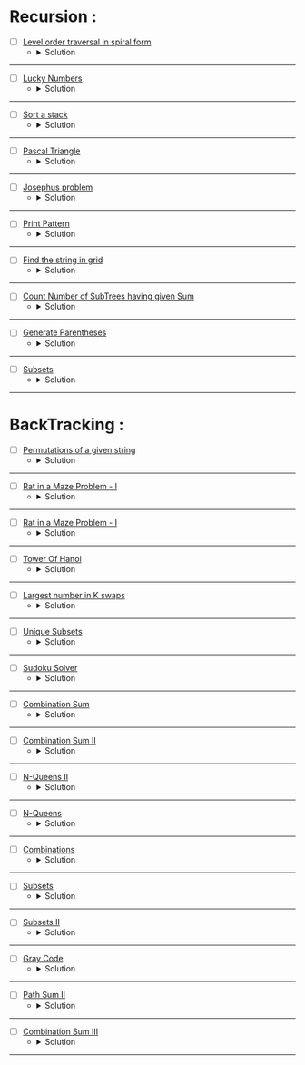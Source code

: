 # Recursion :

* [ ] [Level order traversal in spiral form](https://www.geeksforgeeks.org/problems/level-order-traversal-in-spiral-form/1?page=1&category=Recursion&company=Microsoft&sortBy=submissions)
    * <details>
        <summary> Solution </summary>

        ```c++
            //{ Driver Code Starts
            #include <bits/stdc++.h>
            using namespace std;

            // Tree Node
            struct Node
            {
                int data;
                Node* left;
                Node* right;
            };
            // Utility function to create a new Tree Node
            Node* newNode(int val)
            {
                Node* temp = new Node;
                temp->data = val;
                temp->left = NULL;
                temp->right = NULL;

                return temp;
            }

            vector<int> findSpiral(Node *root);

            // Function to Build Tree
            Node* buildTree(string str)
            {
                // Corner Case
                if(str.length() == 0 || str[0] == 'N')
                    return NULL;

                // Creating vector of strings from input
                // string after spliting by space
                vector<string> ip;

                istringstream iss(str);
                for(string str; iss >> str; )
                    ip.push_back(str);

                // Create the root of the tree
                Node* root = newNode(stoi(ip[0]));

                // Push the root to the queue
                queue<Node*> queue;
                queue.push(root);

                // Starting from the second element
                int i = 1;
                while(!queue.empty() && i < ip.size()) {

                    // Get and remove the front of the queue
                    Node* currNode = queue.front();
                    queue.pop();

                    // Get the current node's value from the string
                    string currVal = ip[i];

                    // If the left child is not null
                    if(currVal != "N") {

                        // Create the left child for the current node
                        currNode->left = newNode(stoi(currVal));

                        // Push it to the queue
                        queue.push(currNode->left);
                    }

                    // For the right child
                    i++;
                    if(i >= ip.size())
                        break;
                    currVal = ip[i];

                    // If the right child is not null
                    if(currVal != "N") {

                        // Create the right child for the current node
                        currNode->right = newNode(stoi(currVal));

                        // Push it to the queue
                        queue.push(currNode->right);
                    }
                    i++;
                }

                return root;
            }


            int main() {
                int t;
                string  tc;
                getline(cin,tc);
                t=stoi(tc);
                while(t--)
                {
                    string s;
                    getline(cin,s);
                    Node* root = buildTree(s);

                    vector<int> vec = findSpiral(root);
                    for(int x : vec)
                    cout<<x<<" ";
                    cout << endl;
                }
                return 0;
            }



            // } Driver Code Ends


            /* A binary tree node has data, pointer to left child
            and a pointer to right child  
            struct Node
            {
                int data;
                struct Node* left;
                struct Node* right;
                
                Node(int x){
                    data = x;
                    left = right = NULL;
                }
            }; */

            int maxLevel(Node* root) {
                if(root == nullptr) return 0;
                int ret = 1;
                ret += max(maxLevel(root->left), maxLevel(root->right));
                return ret;
            }

            void Spiral(Node* root, vector<vector<int>>& res, int level) {
                if(root == nullptr) return;
                res[level].push_back(root->data);
                Spiral(root->left, res, level + 1);
                Spiral(root->right, res, level + 1);
            }

            //Function to return a list containing the level order traversal in spiral form.
            vector<int> findSpiral(Node *root)
            {
                //Your code here
                int level = maxLevel(root);
                vector<vector<int>> res(level);
                vector<int> ans;
                Spiral(root, res, 0);
                for(int i = 0; i < level;i++) {
                    int sz = res[i].size();
                    int idx = 0;
                    if(i % 2 == 0) idx = sz - 1;
                    while(idx >= 0 && idx < sz) {
                        ans.push_back(res[i][idx]);
                        (i % 2 == 1 ? ++idx : --idx);
                    }
                }
                return ans;
            }

        
    </details>

---


* [ ] [Lucky Numbers](https://www.geeksforgeeks.org/problems/lucky-numbers2911/1?page=1&category=Recursion&company=Microsoft&sortBy=submissions)
    * <details>
        <summary> Solution </summary>

        ```c++
            //{ Driver Code Starts
            //Initial Template for C++


            #include <bits/stdc++.h>
            using namespace std;

            // } Driver Code Ends
            //User-function template for C++

            // Complete the function
            // n: Input n
            // Return True if the given number is a lucky number else return False

            class Solution{
                bool checkLucky(int n, int x) {
                    if(n < x) return true;
                    bool flag = false;
                    if(n % x != 0) {
                        flag |= checkLucky(n - n / x, x + 1);
                    }
                    return flag;
                }
            public:
                bool isLucky(int n) {
                    return checkLucky(n, 2);
                }
            };

            //{ Driver Code Starts.
            signed main(){
                int T;
                cin>>T;
                while(T--){
                    int n;
                    cin>>n;
                    Solution obj;
                    //calling isLucky() function
                    if(obj.isLucky(n))
                        cout<<"1\n";//printing "1" if isLucky() returns true
                    else
                        cout<<"0\n";//printing "0" if isLucky() returns false
                }
                
            }
            // } Driver Code Ends

    </details>

---



* [ ] [Sort a stack](https://www.geeksforgeeks.org/problems/sort-a-stack/1?page=1&category=Recursion&company=Microsoft&sortBy=submissions)
    * <details>
        <summary> Solution </summary>

        ```c++
            //{ Driver Code Starts
            #include<bits/stdc++.h>
            using namespace std;

            class SortedStack{
            public:
                stack<int> s;
                void sort();
            };

            void printStack(stack<int> s)
            {
                while (!s.empty())
                {
                    printf("%d ", s.top());
                    s.pop();
                }
                printf("\n");
            }

            int main()
            {
            int t;
            cin>>t;
            while(t--)
            {
                SortedStack *ss = new SortedStack();
                int n;
                cin>>n;
                for(int i=0;i<n;i++)
                {
                int k;
                cin>>k;
                ss->s.push(k);
                }
                ss->sort();
                printStack(ss->s);
            }
            }
            // } Driver Code Ends


            /*The structure of the class is
            class SortedStack{
            public:
                stack<int> s;
                void sort();
            };
            */

            /* The below method sorts the stack s 
            you are required to complete the below method */

            int sortStack(stack<int>& st, int compare) {
                if(st.empty()) return -1;
                int top = st.top();
                st.pop();
                if(top > compare) {
                    return top;
                }
                int ret = sortStack(st, top);
                if(ret > top || ret == -1) {
                    st.push(top);
                }
                else {
                    st.push(ret);
                    ret = top;
                }
                return ret;
            }
            void SortedStack :: sort()
            {
                //Your code here
                int ret = 0;
                do {
                    ret = sortStack(s, INT_MAX);
                    if(ret != -1) s.push(ret);
                    //   cout << ret << ' ' << s.size() << endl;
                } while(ret != -1);
            }

    </details>

---




* [ ] [Pascal Triangle](https://www.geeksforgeeks.org/problems/pascal-triangle0652/1?page=1&category=Recursion&company=Microsoft&sortBy=submissions)
    * <details>
        <summary> Solution </summary>

        ```c++
            //{ Driver Code Starts
            #include <bits/stdc++.h>
            using namespace std;

            // } Driver Code Ends
            // #define ll long long
            #define MOD 1000000007

            class Solution{
            public:
                vector<long long> nthRowOfPascalTriangle(int n) {
                    // code here
                    if(n == 1) {
                        vector<long long> pascal {1};
                        return pascal;
                    }
                    vector<long long> pascal = nthRowOfPascalTriangle(n - 1);
                    vector<long long> nextPascal {1};
                    for(int i = 1; i < pascal.size(); i++) {
                        long long result = ((pascal[i] % MOD) + (pascal[i - 1] % MOD)) % MOD;
                        nextPascal.push_back(result);
                    }
                    nextPascal.push_back(1);
                    return nextPascal;
                }
            };


            //{ Driver Code Starts.


            void printAns(vector<long long> &ans) {
                for (auto &x : ans) {
                    cout << x << " ";
                }
                cout << "\n";
            }

            int main() {
                int t;
                cin >> t;
                while (t--) {
                    int n;
                    cin >> n;
                    Solution ob;
                    auto ans = ob.nthRowOfPascalTriangle(n);
                    printAns(ans);
                }
                return 0;
            }

            // } Driver Code Ends

    </details>

---



* [ ] [Josephus problem](https://www.geeksforgeeks.org/problems/josephus-problem/1?page=1&category=Recursion&company=Microsoft&sortBy=submissions)
    * <details>
        <summary> Solution </summary>

        ```c++
            //{ Driver Code Starts
            #include <bits/stdc++.h>
            using namespace std;



            // } Driver Code Ends
            /*You are required to complete this method */

            class Solution
            {
                public:
                int josephus(int n, int k)
                {
                    if(n == 1) return 1;
                    return (josephus(n - 1, k) + k - 1) % n + 1;
                }
            };



            //{ Driver Code Starts.

            int main() {
                
                int t;
                cin>>t;//testcases
                while(t--)
                {
                    int n,k;
                    cin>>n>>k;//taking input n and k
                    
                    //calling josephus() function
                    Solution ob;
                    cout<<ob.josephus(n,k)<<endl;
                }
                return 0;
            }
            // } Driver Code Ends

    </details>

---




* [ ] [Print Pattern](https://www.geeksforgeeks.org/problems/print-pattern3549/1?page=1&category=Recursion&company=Microsoft&sortBy=submissions)
    * <details>
        <summary> Solution </summary>

        ```c++
            //{ Driver Code Starts
            // Initial Template for C++

            #include <bits/stdc++.h>
            using namespace std;

            // } Driver Code Ends
            // User function Template for C++

            class Solution{
                void pattern(int N, vector<int> &res) {
                    if(N <= 0) {
                        res.push_back(N);
                        return;
                    }
                    res.push_back(N);
                    pattern(N - 5, res);
                    res.push_back(N);
                }
            public:
                vector<int> pattern(int N){
                    // code here
                    vector<int> res;
                    pattern(N, res);
                    return res;
                }
            };

            //{ Driver Code Starts.

            int main(){
                int t;
                cin>>t;
                while(t--){
                    int N;
                    cin>>N;
                    
                    Solution ob;
                    vector<int> ans = ob.pattern(N);
                    for(int u: ans)
                        cout<<u<<" ";
                    cout<<"\n";
                }
                return 0;
            }
            // } Driver Code Ends

    </details>

---



* [ ] [Find the string in grid](https://www.geeksforgeeks.org/problems/find-the-string-in-grid0111/1?page=1&category=Recursion&company=Microsoft&sortBy=submissions)
    * <details>
        <summary> Solution </summary>

        ```c++
            //{ Driver Code Starts
            #include<bits/stdc++.h>
            using namespace std;

            // } Driver Code Ends
            class Solution {
                int dx[8] {1, -1, 0, 0, 1, 1, -1, -1};
                int dy[8] {0, 0, 1, -1, 1, -1, 1, -1};
                bool isValid(int x, int y, int n, int m) {
                    return (x >= 0 && x < n && y >= 0 && y < m);
                }
                bool search(int x, int y, int& n, int& m, int& dir, int idx, string& word, vector<vector<char>>& grid) {
                    if(idx == word.size()) return true;
                    if(!isValid(x, y, n, m) || grid[x][y] != word[idx]) return false;
                    bool flag = false;
                    int newX = dx[dir] + x;
                    int newY = dy[dir] + y;
                    flag |= search(newX, newY, n, m, dir, idx + 1, word, grid);
                    return flag;
                }
            public:
                vector<vector<int>>searchWord(vector<vector<char>>grid, string word){
                    int n = grid.size();
                    int m = grid[0].size();
                    vector<vector<int>> res;
                    for(int i = 0; i < n;i++) {
                        for(int j = 0; j < m;j++) {
                            for(int dir = 0; dir < 8;dir++) {
                                if(search(i, j, n, m, dir, 0, word, grid) == true) {
                                    res.push_back(vector<int>{i, j});
                                    break;
                                }
                            }
                        }
                    }
                    return res;
                }
            };

            //{ Driver Code Starts.
            int main(){
                int tc;
                cin >> tc;
                while(tc--){
                    int n, m;
                    cin >> n >> m;
                    vector<vector<char>>grid(n, vector<char>(m,'x'));
                    for(int i = 0; i < n; i++){
                        for(int j = 0; j < m; j++)
                            cin >> grid[i][j];
                    }
                    string word;
                    cin >> word;
                    Solution obj;
                    vector<vector<int>>ans = obj.searchWord(grid, word);
                    if(ans.size() == 0)
                    {
                        cout<<"-1\n";
                    }
                    else
                    {
                        for(auto i: ans){
                        for(auto j: i)
                            cout << j << " ";
                        cout << "\n";
                        }
                    }
                    
                    
                }
                return 0;
            }
            // } Driver Code Ends

    </details>

---



* [ ] [Count Number of SubTrees having given Sum](https://www.geeksforgeeks.org/problems/count-number-of-subtrees-having-given-sum/1?page=1&category=Recursion&company=Microsoft&sortBy=submissions)
    * <details>
        <summary> Solution </summary>

        ```c++
            //{ Driver Code Starts
            //Initial Template for C++
            #include <bits/stdc++.h>
            using namespace std;

            // Tree Node
            struct Node
            {
                int data;
                Node* left;
                Node* right;
            };

            // Utility function to create a new Tree Node
            Node* newNode(int val)
            {
                Node* temp = new Node;
                temp->data = val;
                temp->left = NULL;
                temp->right = NULL;
                
                return temp;
            }

            // Function to Build Tree
            Node* buildTree(string str)
            {   
                // Corner Case
                if(str.length() == 0 || str[0] == 'N')
                        return NULL;
                
                // Creating vector of strings from input 
                // string after spliting by space
                vector<string> ip;
                
                istringstream iss(str);
                for(string str; iss >> str; )
                    ip.push_back(str);
                    
                // Create the root of the tree
                Node* root = newNode(stoi(ip[0]));
                    
                // Push the root to the queue
                queue<Node*> queue;
                queue.push(root);
                    
                // Starting from the second element
                int i = 1;
                while(!queue.empty() && i < ip.size()) {
                        
                    // Get and remove the front of the queue
                    Node* currNode = queue.front();
                    queue.pop();
                        
                    // Get the current node's value from the string
                    string currVal = ip[i];
                        
                    // If the left child is not null
                    if(currVal != "N") {
                            
                        // Create the left child for the current node
                        currNode->left = newNode(stoi(currVal));
                            
                        // Push it to the queue
                        queue.push(currNode->left);
                    }
                        
                    // For the right child
                    i++;
                    if(i >= ip.size())
                        break;
                    currVal = ip[i];
                        
                    // If the right child is not null
                    if(currVal != "N") {
                            
                        // Create the right child for the current node
                        currNode->right = newNode(stoi(currVal));
                            
                        // Push it to the queue
                        queue.push(currNode->right);
                    }
                    i++;
                }
                
                return root;
            }

            // Your are required to complete this function
            int countSubtreesWithSumX(Node* root, int x);

            int main()
            {
                int t;
                cin>>t;
                getchar();
                while (t--)
                {
                    string s;
                    getline(cin,s);
                    Node* root = buildTree(s);
                    
                    int x;
                    cin>>x;
                    getchar();
                    cout << countSubtreesWithSumX(root, x)<<endl;
                }
                return 0;
            }


            // } Driver Code Ends


            //User function Template for C++
            /*
            Structure of the node of the binary tree is as
            struct Node
            {
                int data;
                struct Node* left;
                struct Node* right;
            };
            */

            int countSubtreesWithSumX(Node* root, int X, int& res) {
                if(root == nullptr) return 0;
                int sum = root->data;
                sum += countSubtreesWithSumX(root->left, X, res);
                sum += countSubtreesWithSumX(root->right, X, res);
                if(sum == X) ++res;
                return sum;
            }
            //Function to count number of subtrees having sum equal to given sum.
            int countSubtreesWithSumX(Node* root, int X)
            {
                // Code here
                int res = 0;
                countSubtreesWithSumX(root, X, res);
                return res;
            }


    </details>

---




* [ ] [Generate Parentheses](https://www.geeksforgeeks.org/problems/generate-all-possible-parentheses/1?page=1&category=Recursion&company=Microsoft&sortBy=submissions)
    * <details>
        <summary> Solution </summary>

        ```c++
            //{ Driver Code Starts
            //Initial Template for C++

            #include <bits/stdc++.h>
            using namespace std;
            vector<string> AllParenthesis(int n) ;


            // } Driver Code Ends
            //User function Template for C++

            // N is the number of pairs of parentheses
            // Return list of all combinations of balanced parantheses
            class Solution
            {
                void generate(int idx, int& n, int open, string& cur, vector<string>& res) {
                    if(idx == n) {
                        if(open == 0) res.push_back(cur);
                        return;
                    }
                    cur += '(';
                    generate(idx + 1, n, open + 1, cur, res);
                    cur.pop_back();
                    if(open) {
                        cur += ')';
                        generate(idx + 1, n, open - 1, cur, res);
                        cur.pop_back();
                    }
                }
                public:
                vector<string> AllParenthesis(int n) 
                {
                    // Your code goes here 
                    vector<string> res;
                    string cur = "";
                    n *= 2;
                    generate(0, n, 0, cur, res);
                    return res;
                }
            };

            //{ Driver Code Starts.


            int main() 
            { 
                int t;
                cin>>t;
                while(t--)
                {
                    int n;
                    cin>>n;
                    Solution ob;
                    vector<string> result = ob.AllParenthesis(n); 
                    sort(result.begin(),result.end());
                    for (int i = 0; i < result.size(); ++i)
                        cout<<result[i]<<"\n";
                }
                return 0; 
            } 

            // } Driver Code Ends

    </details>

---


* [ ] [Subsets](https://www.geeksforgeeks.org/problems/subsets-1613027340/1?page=1&category=Recursion&company=Microsoft&sortBy=submissions)
    * <details>
        <summary> Solution </summary>

        ```c++
            //{ Driver Code Starts
            //Initial Template for C++

            #include <bits/stdc++.h>
            using namespace std;


            // } Driver Code Ends
            //User function Template for C++

            class Solution
            {
                void sets(int idx, int& n, vector<int>& v, vector<int>& cur, vector<vector<int>>& res) {
                    if(idx == n) {
                        res.push_back(cur);
                        return;
                    }
                    sets(idx + 1, n, v, cur, res);
                    cur.push_back(v[idx]);
                    sets(idx + 1, n, v, cur, res);
                    cur.pop_back();
                }
                public:
                vector<vector<int>> subsets(vector<int>& A)
                {
                    //code here
                    int n = A.size();
                    vector<vector<int>> res;
                    vector<int> cur;
                    sets(0, n, A, cur, res);
                    sort(res.begin(), res.end());
                    //cout << res.size() << endl;
                    return res;
                }
            };

            //{ Driver Code Starts.

            int main()
            {
                int t;
                cin >> t;

                while (t--)
                {
                    int n, x;
                    cin >> n;

                    vector<int> array;
                    for (int i = 0; i < n; i++)
                    {
                        cin >> x;
                        array.push_back(x);
                    }
                    
                    
                    Solution ob;
                    vector<vector<int> > res = ob.subsets(array);

                    // Print result
                    for (int i = 0; i < res.size(); i++) {
                        for (int j = 0; j < res[i].size(); j++)
                            cout << res[i][j] << " ";
                        cout << endl;
                    }

                    
                }

                return 0;
            }
            // } Driver Code Ends

    </details>

---





# BackTracking :


* [ ] [Permutations of a given string](https://www.geeksforgeeks.org/problems/permutations-of-a-given-string2041/1?page=1&category=Recursion,Backtracking&company=Microsoft&sortBy=submissions)
    * <details>
        <summary> Solution </summary>

        ```c++
            //{ Driver Code Starts
            #include<bits/stdc++.h>
            using namespace std;

            // } Driver Code Ends
            class Solution
            {
                void permutation(int idx, int& n, string& s, string& cur, vector<string>& res, unordered_map<string, bool>& vis) {
                    if(idx == n) {
                        if(vis.count(cur) == 0) res.push_back(cur);
                        vis[cur] = true;
                        return;
                    }
                    for(int i = 0; i < n;i++) {
                        if(s[i] != '#') {
                            char ch = s[i];
                            cur += ch;
                            s[i] = '#';
                            permutation(idx + 1, n, s, cur, res, vis);
                            cur.pop_back();
                            s[i] = ch;
                        }
                    }
                }
                public:
                    vector<string>find_permutation(string S)
                    {
                        // Code here there
                        int n = S.size();
                        string cur = "";
                        vector<string> res;
                        unordered_map<string, bool> vis;
                        permutation(0, n, S, cur, res, vis);
                        return res;
                    }
            };



            //{ Driver Code Starts.
            int main(){
                int t;
                cin >> t;
                while(t--)
                {
                    string S;
                    cin >> S;
                    Solution ob;
                    vector<string> ans = ob.find_permutation(S);
                    sort(ans.begin(),ans.end());
                    for(auto i: ans)
                    {
                        cout<<i<<" ";
                    }
                    cout<<"\n";
                }
                return 0;
            }

            // } Driver Code Ends

    </details>

---


* [ ] [Rat in a Maze Problem - I](https://www.geeksforgeeks.org/problems/rat-in-a-maze-problem/1?page=1&category=Recursion,Backtracking&company=Microsoft&sortBy=submissions)
    * <details>
        <summary> Solution </summary>

        ```c++
            //{ Driver Code Starts
            // Initial template for C++

            #include <bits/stdc++.h>
            using namespace std;


            // } Driver Code Ends
            // User function template for C++

            class Solution{
                int dx[4] = {1, -1, 0, 0};
                int dy[4] = {0, 0, -1, 1};
                bool isValid(int x, int y, int n) {
                    return (x >= 0 && x < n && y >= 0 && y < n);
                }
                void dfs(int x, int y, int& n, string& cur, vector<string>& paths, vector<vector<int>>& grid) {
                    if(!isValid(x, y, n) || grid[x][y] == -1 || grid[x][y] == 0) return;
                    if(x == n - 1 && y == n - 1) {
                        paths.push_back(cur);
                        return;
                    }
                    grid[x][y] = -1;
                    for(int i = 0; i < 4;i++) {
                        int newX = x + dx[i];
                        int newY = y + dy[i];
                        if(newX > x) cur += 'D';
                        else if(newX < x) cur += 'U';
                        else if(newY > y) cur += 'R';
                        else cur += 'L';
                        dfs(newX, newY, n, cur, paths, grid);
                        cur.pop_back();
                    }
                    grid[x][y] = 1;
                }
                public:
                vector<string> findPath(vector<vector<int>> &m, int n) {
                    // Your code goes here
                    vector<string> paths;
                    string cur = "";
                    dfs(0, 0, n, cur, paths, m);
                    return paths;
                }
            };

                


            //{ Driver Code Starts.

            int main() {
                int t;
                cin >> t;
                while (t--) {
                    int n;
                    cin >> n;
                    vector<vector<int>> m(n, vector<int> (n,0));
                    for (int i = 0; i < n; i++) {
                        for (int j = 0; j < n; j++) {
                            cin >> m[i][j];
                        }
                    }
                    Solution obj;
                    vector<string> result = obj.findPath(m, n);
                    sort(result.begin(), result.end());
                    if (result.size() == 0)
                        cout << -1;
                    else
                        for (int i = 0; i < result.size(); i++) cout << result[i] << " ";
                    cout << endl;
                }
                return 0;
            }
            // } Driver Code Ends

    </details>

---



* [ ] [Rat in a Maze Problem - I](https://www.geeksforgeeks.org/problems/rat-in-a-maze-problem/1?page=1&category=Recursion,Backtracking&company=Microsoft&sortBy=submissions)
    * <details>
        <summary> Solution </summary>

        ```c++
            //{ Driver Code Starts
            //Initial template for C++

            #include <bits/stdc++.h>
            using namespace std;


            // } Driver Code Ends
            //User function template for C++

            class Solution {
                int MOD = 1000000007;
                int fpow(int n, int x) {
                    if (x == 0) {
                        return 1;
                    }
                    if (x == 1) {
                        return n % MOD;
                    }
                    int ans = fpow(n, x / 2) % MOD;
                    ans = (ans % MOD) * (ans % MOD) % MOD;
                    if (x & 1) {
                        ans = (ans % MOD) * (n % MOD) % MOD;
                    }
                    return ans;
                }
                void Combination(int idx, int n, int target, vector<int>& A, vector<int> cur, vector<vector<int>>& res,
                                unordered_map<int, bool>& vis, int hashed) {
                    if(idx == n) {
                        if(target == 0 && vis.count(hashed) == false) {
                            vis[hashed] = true;
                            res.push_back(cur);
                        }
                        return;
                    }
                    int temp = target;
                    Combination(idx + 1, n, target, A, cur, res, vis, hashed);
                    while(temp >= A[idx]) {
                        temp -= A[idx];
                        cur.push_back(A[idx]);
                        // Hashing here is useless because we get the different elements but in case there is a duplication, hashing will be useful :)
                        int pos = cur.size() - 1;
                        hashed = ((hashed % MOD) + ((A[idx] * fpow(10, pos)) % MOD) % MOD);
                        Combination(idx + 1, n, temp, A, cur, res, vis, hashed);
                    }
                }
            public:
                //Function to return a list of indexes denoting the required 
                //combinations whose sum is equal to given number.
                vector<vector<int>> combinationSum(vector<int> &A, int B) {
                    // Your code here
                    vector<vector<int>> res;
                    unordered_map<int, bool> vis;
                    sort(A.begin(), A.end());
                    vector<int> cur, newA {A[0]};
                    for(int i = 1; i < A.size();i++) {
                        if(A[i] != A[i - 1]) newA.push_back(A[i]);
                    }
                    int n = newA.size();
                    Combination(0, n, B, newA, cur, res, vis, 0);
                    sort(res.begin(), res.end());
                    return res;
                }
            };


            //{ Driver Code Starts.
            int main(){
                int t;
                cin>>t;
                while(t--){
                    int n;
                    cin>>n;
                    vector<int> A;
                    for(int i=0;i<n;i++){
                        int x;
                        cin>>x;
                        A.push_back(x);
                    }   
                    int sum;
                    cin>>sum;
                    Solution ob;
                    vector<vector<int>> result = ob.combinationSum(A, sum);
                    if(result.size()==0){
                        cout<<"Empty";
                    }
                    for(int i=0;i<result.size();i++){
                        cout<<'(';
                        for(int j=0;j<result[i].size();j++){
                            cout<<result[i][j];
                            if(j<result[i].size()-1)
                                cout<<" ";
                        }
                        cout<<")";
                    }
                    cout<<"\n";
                }
            }	
            // } Driver Code Ends

    </details>

---



* [ ] [Tower Of Hanoi](https://www.geeksforgeeks.org/problems/tower-of-hanoi-1587115621/1?page=1&category=Recursion,Backtracking&company=Microsoft&sortBy=submissions)
    * <details>
        <summary> Solution </summary>

        ```c++
            //{ Driver Code Starts
            #include <bits/stdc++.h>

            using namespace std;


            // } Driver Code Ends
            class Solution{
                public:
                // You need to complete this function
                void TowerHanoi(int n, int from, int aux, int to) {
                    if(n == 0) return;
                    TowerHanoi(n - 1, from, to, aux);
                    cout << "move disk " << n << " from rod " << from << " to rod " << to << endl;
                    TowerHanoi(n - 1, aux, from, to);
                }

                // avoid space at the starting of the string in "move disk....."
                long long toh(int N, int from, int to, int aux) {
                    // Your code here
                    TowerHanoi(N, from, aux, to);
                    return (1 << N) - 1;
                }

            };

            //{ Driver Code Starts.

            int main() {

                int T;
                cin >> T;//testcases
                while (T--) {
                    
                    int N;
                    cin >> N;//taking input N
                    
                    //calling toh() function
                    Solution ob;
                    
                    cout << ob.toh(N, 1, 3, 2) << endl;
                }
                return 0;
            }



            // } Driver Code Ends

    </details>

---



* [ ] [Largest number in K swaps](https://www.geeksforgeeks.org/problems/largest-number-in-k-swaps-1587115620/1?page=1&category=Recursion,Backtracking&company=Microsoft&sortBy=submissions)
    * <details>
        <summary> Solution </summary>

        ```c++
            //{ Driver Code Starts
            #include <bits/stdc++.h>
            using namespace std;


            // } Driver Code Ends


            class Solution
            {
                void swapStr(int idx, int& n, string& str, int k, string& result) {
                    if(idx == n || k == 0) {
                        result = max(result, str);
                        return;
                    }
                    char c = str[idx];
                    for(int i = idx; i < n;i++) {
                        c = max(c, str[i]);
                    }
                    for(int i = idx; i < n;i++) {
                        if(str[i] == c) {
                            swap(str[idx], str[i]);
                            swapStr(idx + 1, n, str, k - (i != idx), result);
                            swap(str[idx], str[i]);
                        }
                    }
                }
                public:
                //Function to find the largest number after k swaps.
                string findMaximumNum(string str, int k)
                {
                    // code here.
                    int n = str.size();
                    string result = "";
                    swapStr(0, n, str, k, result);
                    return result;
                }
            };

            //{ Driver Code Starts.

            int main()
            {
                int t, k;
                string str;

                cin >> t;
                while (t--)
                {
                    cin >> k >> str;
                    Solution ob;
                    cout<< ob.findMaximumNum(str, k) << endl;
                }
                return 0;
            }

            // } Driver Code Ends

    </details>

---



* [ ] [Unique Subsets](https://www.geeksforgeeks.org/problems/subsets-1587115621/1?page=2&category=Recursion,Backtracking&company=Microsoft&sortBy=submissions)
    * <details>
        <summary> Solution </summary>

        ```c++
            //{ Driver Code Starts
            #include <bits/stdc++.h>
            using namespace std;


            // } Driver Code Ends
            class Solution
            {
                int MOD = 1000000007;
                int fpow(int n, int x) {
                    if(x == 0) return 1;
                    if(x == 1) return n;
                    int ans = fpow(n, x / 2) % MOD;
                    ans = (ans % MOD) * (ans % MOD);
                    if(x & 1) ans = ((ans % MOD) * n) % MOD;
                    return ans;
                }
                void Subsets(int idx, int n, int hash, vector<int>& v, vector<int>& cur, vector<vector<int>>& result, unordered_map<int, int>&hashed) {
                    if(idx == n) {
                        if(hashed.count(hash) == false) {
                            hashed[hash] = true;
                            result.push_back(cur);
                        }
                        return;
                    }
                    Subsets(idx + 1, n, hash, v, cur, result, hashed);
                    cur.push_back(v[idx]);
                    int pos = cur.size();
                    hash = ((hash % MOD) + (v[idx] * fpow(10, pos) % MOD)) % MOD;
                    Subsets(idx + 1, n, hash, v, cur, result, hashed);
                    cur.pop_back();
                }
                public:
                //Function to find all possible unique subsets.
                vector<vector<int> > AllSubsets(vector<int> arr, int n)
                {
                    // code here 
                    vector<int> cur;
                    vector<vector<int>>result;
                    unordered_map<int, int> hashed;
                    sort(arr.begin(), arr.end());
                    Subsets(0, n, 0, arr, cur, result, hashed);
                    sort(result.begin(), result.end());
                    return result;
                }
            };

            //{ Driver Code Starts.

            int main(){
                int t;
                cin>>t;
                while(t--){
                    int n;
                    cin>>n;
                    vector<int> A;
                    int x;
                    for(int i=0;i<n;i++){
                        cin>>x;
                        A.push_back(x);
                    }
                    Solution obj;
                    vector<vector<int> > result = obj.AllSubsets(A,n);
                    // printing the output
                    for(int i=0;i<result.size();i++){
                        cout<<'(';
                        for(int j=0;j<result[i].size();j++){
                            cout<<result[i][j];
                            if(j<result[i].size()-1)
                                cout<<" ";
                        }
                        cout<<")";
                    }
                    cout<<"\n";
                }
            }   



            // } Driver Code Ends

    </details>

---



* [ ] [Sudoku Solver](https://leetcode.com/problems/sudoku-solver/)
    * <details>
        <summary> Solution </summary>

        ```c++
            class Solution {
                bool Solve(int row, int col, int n, vector<vector<char>>& board,
                        map<pair<int, char>, bool>& rows,
                        map<pair<int, char>, bool>& cols,
                        map<pair<int, char>, bool>& boxes) {
                    if (row == n - 1 && col == n)
                        return true;
                    if (col == n) {
                        return Solve(row + 1, 0, n, board, rows, cols, boxes);
                    }
                    if (board[row][col] != '.') {
                        return Solve(row, col + 1, n, board, rows, cols, boxes);
                    }
                    bool flag = false;
                    int box = row / 3 * 3 + col / 3;
                    for (char i = '1'; i <= '9'; i++) {
                        if (rows[{row, i}] == false && cols[{col, i}] == false &&
                            boxes[{box, i}] == false) {
                            board[row][col] = i;
                            rows[{row, i}] = true;
                            cols[{col, i}] = true;
                            boxes[{box, i}] = true;
                            flag |= Solve(row, col + 1, n, board, rows, cols, boxes);
                            if (flag == true)
                                break;
                            board[row][col] = '.';
                            rows[{row, i}] = false;
                            cols[{col, i}] = false;
                            boxes[{box, i}] = false;
                        }
                    }
                    return flag;
                }

            public:
                void solveSudoku(vector<vector<char>>& board) {
                    map<pair<int, char>, bool> rows, cols, boxes;
                    for (int i = 0; i < 9; i++) {
                        for (int j = 0; j < 9; j++) {
                            int box = i / 3 * 3 + j / 3;
                            if (board[i][j] != '.') {
                                rows[{i, board[i][j]}] = true;
                                cols[{j, board[i][j]}] = true;
                                boxes[{box, board[i][j]}] = true;
                            }
                        }
                    }
                    Solve(0, 0, 9, board, rows, cols, boxes);
                }
            };

    </details>

---



* [ ] [Combination Sum](https://leetcode.com/problems/combination-sum/description/)
    * <details>
        <summary> Solution </summary>

        ```c++
            class Solution {
                void backTrack(int idx, int& n, int rem, vector<int>& cand, vector<int>& cur, vector<vector<int>>& res) {
                    if(idx == n || rem == 0) {
                        if(rem == 0) res.push_back(cur);
                        return;
                    }
                    if(rem >= cand[idx]) {
                        cur.push_back(cand[idx]);
                        backTrack(idx, n, rem - cand[idx], cand, cur, res);
                        cur.pop_back();
                    }
                    backTrack(idx + 1, n, rem, cand, cur, res);
                }
            public:
                vector<vector<int>> combinationSum(vector<int>& candidates, int target) {
                    int n = candidates.size();
                    vector<int> cur;
                    vector<vector<int>> res;
                    backTrack(0, n, target, candidates, cur, res);
                    return res;
                }
            };

    </details>

---



* [ ] [Combination Sum II](https://leetcode.com/problems/combination-sum-ii/description/)
    * <details>
        <summary> Solution </summary>

        ```c++
            class Solution {
                void backTrack(int idx, int& n, int rem, vector<int>& cand,
                            vector<int>& cur, vector<vector<int>>& res,
                            unordered_map<int, int>& frq) {
                    if (idx == n || rem == 0) {
                        if (rem == 0) {
                            res.push_back(cur);
                        }
                        return;
                    }
                    if(frq[cand[idx]] > 0 && rem >= cand[idx]) {
                        cur.push_back(cand[idx]);
                        frq[cand[idx]]--;
                        backTrack(idx, n, rem - cand[idx], cand, cur, res, frq);
                        frq[cand[idx]]++;
                        cur.pop_back();
                    }
                    backTrack(idx + 1, n, rem, cand, cur, res, frq);
                }

            public:
                vector<vector<int>> combinationSum2(vector<int>& cand, int target) {
                    int n = cand.size(), newN = 0;
                    unordered_map<int, int> frq;
                    vector<int> newCand, cur;
                    vector<vector<int>> res;
                    sort(cand.begin(), cand.end());
                    for (int i = 0; i < n; i++) {
                        if (newCand.empty() || newCand.back() != cand[i]) {
                            newCand.push_back(cand[i]);
                            ++newN;
                        }
                        frq[cand[i]]++;
                    }
                    backTrack(0, newN, target, newCand, cur, res, frq);
                    return res;
                }
            };

    </details>

---


* [ ] [N-Queens II](https://leetcode.com/problems/n-queens-ii/description/)
    * <details>
        <summary> Solution </summary>

        ```c++
            class Solution {
                int backTrack(int idx, int n, unordered_map<int,int>&rows, unordered_map<int,int>& cols,
                            unordered_map<int,int>&dig1, unordered_map<int,int>&dig2) {
                    if(idx == n)
                        return 1;
                    
                    int ret = 0;
                    for(int i = 0; i < n;i++) {
                        if(!rows[idx] && !cols[i] && !dig1[idx + i] && !dig2[idx - i]) {
                            rows[idx] = true;
                            cols[i] = true;
                            dig1[idx + i] = true;
                            dig2[idx - i] = true;
                            ret += backTrack(idx + 1, n, rows, cols, dig1, dig2);
                            rows[idx] = false;
                            cols[i] = false;
                            dig1[idx + i] = false;
                            dig2[idx - i] = false;
                        }
                    }
                    return ret;
                }
            public:
                int totalNQueens(int n) {
                    unordered_map<int, int> rows, cols, dig1, dig2;
                    return backTrack(0, n, rows, cols, dig1, dig2);
                }
            };

    </details>

---


* [ ] [N-Queens](https://leetcode.com/problems/n-queens/description/)
    * <details>
        <summary> Solution </summary>

        ```c++
            class Solution {
                void backTrack(int idx, int n, string& emptyQueen,
                            unordered_map<int, int>& cols, unordered_map<int, int>& dig1,
                            unordered_map<int, int>& dig2, vector<string>& cur,
                            vector<vector<string>>& res) {
                    if (idx == n) {
                        res.push_back(cur);
                        return;
                    }

                    cur.push_back(emptyQueen);
                    for (int i = 0; i < n; i++) {
                        if (!cols[i] && !dig1[idx + i] && !dig2[idx - i]) {
                            cols[i] = true;
                            dig1[idx + i] = true;
                            dig2[idx - i] = true;
                            cur.back()[i] = 'Q';
                            backTrack(idx + 1, n, emptyQueen, cols, dig1, dig2, cur,
                                    res);
                            cur.back()[i] = '.';
                            cols[i] = false;
                            dig1[idx + i] = false;
                            dig2[idx - i] = false;
                        }
                    }
                    cur.pop_back();
                }

            public:
                vector<vector<string>> solveNQueens(int n) {
                    vector<string> cur;
                    vector<vector<string>> res;
                    unordered_map<int, int> cols, dig1, dig2;
                    string emptyQueen = "";
                    for (int i = 0; i < n; i++)
                        emptyQueen += '.';
                    backTrack(0, n, emptyQueen, cols, dig1, dig2, cur, res);
                    return res;
                }
            };

    </details>

---


* [ ] [Combinations](https://leetcode.com/problems/combinations/description/)
    * <details>
        <summary> Solution </summary>

        ```c++
            class Solution {
                void combination(int idx, int&n , int k, vector<int>&cur, vector<vector<int>>& res) {
                    if(k == 0) {
                        res.push_back(cur);
                        return;
                    }
                    for(int i = idx; i <= n;i++) {
                        cur.push_back(i);
                        combination(i + 1, n, k - 1, cur, res);
                        cur.pop_back();
                    }
                }
            public:
                vector<vector<int>> combine(int n, int k) {
                    vector<int> cur;
                    vector<vector<int>> res;
                    combination(1, n, k, cur, res);
                    return res;
                }
            };

    </details>

---



* [ ] [Subsets](https://leetcode.com/problems/subsets/)
    * <details>
        <summary> Solution </summary>

        ```c++
            class Solution {
                void subsets(int idx, int n, vector<int>& v, vector<int>& cur, vector<vector<int>>& res) {
                    if(idx == n) {
                        res.push_back(cur);
                        return;
                    }
                    subsets(idx + 1, n, v, cur, res);
                    cur.push_back(v[idx]);
                    subsets(idx + 1, n, v, cur, res);
                    cur.pop_back();
                }
            public:
                vector<vector<int>> subsets(vector<int>& nums) {
                    int n = nums.size();
                    vector<int> cur;
                    vector<vector<int>> res;
                    subsets(0, n, nums, cur, res);
                    return res;
                }
            };

    </details>

---



* [ ] [Subsets II](https://leetcode.com/problems/subsets-ii/description/)
    * <details>
        <summary> Solution </summary>

        ```c++
            class Solution {
                void subset(int idx, int& n, const vector<int>& v, vector<int>& cur,
                            vector<vector<int>>& res, unordered_map<int, int>& frq) {
                    if(idx == n) {
                        res.push_back(cur);
                        return;
                    }
                    subset(idx + 1, n, v, cur, res, frq);
                    if(frq[v[idx]] > 0) {
                        cur.push_back(v[idx]);
                        frq[v[idx]] -= 1;
                        subset(idx, n, v, cur, res, frq);
                        cur.pop_back();
                        frq[v[idx]] += 1;
                    }
                }

            public:
                vector<vector<int>> subsetsWithDup(vector<int>& nums) {
                    int n = nums.size(), len = 0;
                    vector<int> v, cur;
                    vector<vector<int>> res;
                    unordered_map<int, int> frq;
                    sort(nums.begin(), nums.end());
                    for (int i = 0; i < n; i++) {
                        if (v.empty() || v.back() != nums[i]) {
                            v.push_back(nums[i]);
                            len += 1;
                        }
                        frq[nums[i]] += 1;
                    }
                    subset(0, len, v, cur, res, frq);
                    return res;
                }
            };

    </details>

---



* [ ] [Gray Code](https://leetcode.com/problems/gray-code/description/)
    * <details>
        <summary> Solution </summary>

        ```c++
            class Solution {
                bool grayCode(int idx, int n, vector<int>& res, unordered_map<int, bool>& vis) {
                    if(idx == n) {
                        int last = res.back();
                        if(!(last & (last - 1))) {
                            return true;
                        }
                        return false;
                    }
                    bool flag = false;
                    bitset<20> bits(res.back());
                    for(int i = 0; i < 20;i++) {
                        bits[i] = (bits[i] ^ 1);
                        int cnt = bits.to_ulong();
                        if(!vis[cnt] && cnt < n) {
                            vis[cnt] = true;
                            res.push_back(cnt);
                            flag |= grayCode(idx + 1, n, res, vis);
                            if(flag == true) break;
                            res.pop_back();
                            vis[cnt] = false;
                        }
                        bits[i] = (bits[i] ^ 1);
                    }
                    return flag;
                }
            public:
                vector<int> grayCode(int n) {
                    vector<int> res = {0};
                    unordered_map<int, bool> vis;
                    vis[0] = true;
                    grayCode(1, 1 << n, res, vis);
                    return res;
                }
            };

    </details>

---



* [ ] [Path Sum II](https://leetcode.com/problems/path-sum-ii/description/)
    * <details>
        <summary> Solution </summary>

        ```c++
            /**
            * Definition for a binary tree node.
            * struct TreeNode {
            *     int val;
            *     TreeNode *left;
            *     TreeNode *right;
            *     TreeNode() : val(0), left(nullptr), right(nullptr) {}
            *     TreeNode(int x) : val(x), left(nullptr), right(nullptr) {}
            *     TreeNode(int x, TreeNode *left, TreeNode *right) : val(x), left(left), right(right) {}
            * };
            */
            class Solution {
                void backTrack(TreeNode* root, int targetSum, int sum, vector<int>& cur, vector<vector<int>>& res) {
                    if(root == nullptr) return;
                    sum += root->val;
                    cur.push_back(root->val);
                    if(root->left == nullptr && root->right == nullptr) {
                        if(sum == targetSum) res.push_back(cur);
                        cur.pop_back();
                        return;
                    }
                    if(root->left != nullptr)
                        backTrack(root->left, targetSum, sum, cur, res);
                    if(root->right != nullptr)
                        backTrack(root->right, targetSum, sum, cur, res);
                    cur.pop_back();
                }
            public:
                vector<vector<int>> pathSum(TreeNode* root, int targetSum) {
                    vector<int> cur;
                    vector<vector<int>> res;
                    backTrack(root, targetSum, 0, cur, res);
                    return res;
                }
            };

    </details>

---




* [ ] [Combination Sum III](https://leetcode.com/problems/combination-sum-iii/description/)
    * <details>
        <summary> Solution </summary>

        ```c++
            class Solution {
                void combinationSum(int idx, int lastDig, int n, int curSum, int sum, vector<int>&cur, vector<vector<int>>& res) {
                    if(curSum > sum) return;
                    if(idx == n) {
                        if(curSum == sum)
                            res.push_back(cur);
                        return;
                    }
                    for(int dig = lastDig + 1; dig <= 9;dig++) {
                        cur.push_back(dig);
                        combinationSum(idx + 1, dig, n, curSum + dig, sum, cur, res);
                        cur.pop_back();
                    }
                }
            public:
                vector<vector<int>> combinationSum3(int k, int n) {
                    vector<int> cur;
                    vector<vector<int>> res;
                    combinationSum(0, 0, k, 0, n, cur, res);
                    return res;
                }
            };

    </details>

---